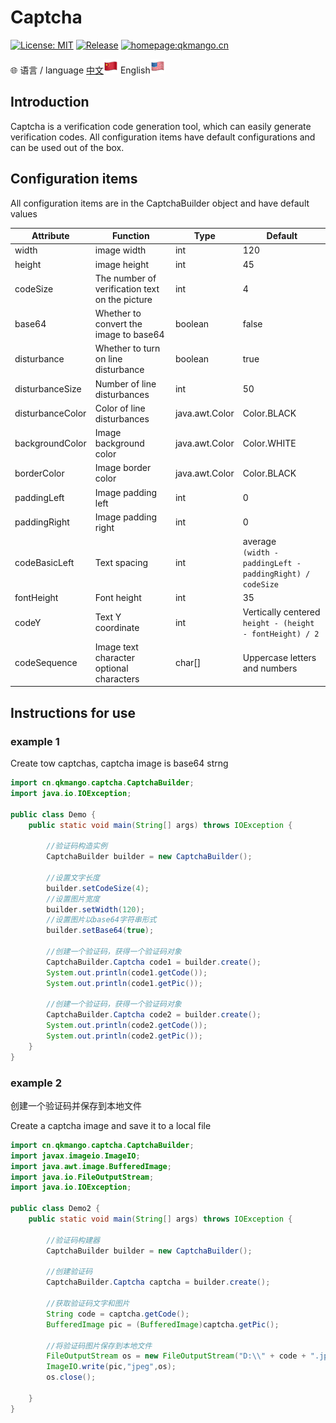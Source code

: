 # Captcha

[![License: MIT](https://img.shields.io/badge/License-MIT-yellow.svg)](https://opensource.org/licenses/MIT) [![Release](https://img.shields.io/github/v/release/qkmango/Captcha?style=flat-square)](https://github.com/qkmango/Captcha) [![homepage:qkmango.cn](https://img.shields.io/badge/homepage-qkmango-default)](https://qkmango.gitee.io/homepage/)

🌐 语言 / language 
 <a href="README.md">中文<img src="README\CN.png"/></a> English<img src="README\EN.png"/>


## Introduction

Captcha is a verification code generation tool, which can easily generate verification codes. All configuration items have default configurations and can be used out of the box.

## Configuration items

All configuration items are in the CaptchaBuilder object and have default values

| Attribute        | Function                                       | Type           | Default                                                      |
| ---------------- | ---------------------------------------------- | -------------- | ------------------------------------------------------------ |
| width            | image width                                    | int            | 120                                                          |
| height           | image height                                   | int            | 45                                                           |
| codeSize         | The number of verification text on the picture | int            | 4                                                            |
| base64           | Whether to convert the image to base64         | boolean        | false                                                        |
| disturbance      | Whether to turn on line disturbance            | boolean        | true                                                         |
| disturbanceSize  | Number of line disturbances                    | int            | 50                                                           |
| disturbanceColor | Color of line disturbances                     | java.awt.Color | Color.BLACK                                                  |
| backgroundColor  | Image background color                         | java.awt.Color | Color.WHITE                                                  |
| borderColor      | Image border color                             | java.awt.Color | Color.BLACK                                                  |
| paddingLeft      | Image padding left                             | int            | 0                                                            |
| paddingRight     | Image padding right                            | int            | 0                                                            |
| codeBasicLeft    | Text spacing                                   | int            | average<br>`(width - paddingLeft - paddingRight) / codeSize` |
| fontHeight       | Font height                                    | int            | 35                                                           |
| codeY            | Text Y coordinate                              | int            | Vertically centered<br>`height - (height - fontHeight) / 2`  |
| codeSequence     | Image text character optional characters       | char[]         | Uppercase letters and numbers                                |



## Instructions for use

### example 1

Create tow captchas, captcha image is base64 strng

```java
import cn.qkmango.captcha.CaptchaBuilder;
import java.io.IOException;

public class Demo {
    public static void main(String[] args) throws IOException {

        //验证码构造实例
        CaptchaBuilder builder = new CaptchaBuilder();

        //设置文字长度
        builder.setCodeSize(4);
        //设置图片宽度
        builder.setWidth(120);
        //设置图片以base64字符串形式
        builder.setBase64(true);

        //创建一个验证码，获得一个验证码对象
        CaptchaBuilder.Captcha code1 = builder.create();
        System.out.println(code1.getCode());
        System.out.println(code1.getPic());

        //创建一个验证码，获得一个验证码对象
        CaptchaBuilder.Captcha code2 = builder.create();
        System.out.println(code2.getCode());
        System.out.println(code2.getPic());
    }
}
```



### example 2

创建一个验证码并保存到本地文件

Create a captcha image and save it to a local file

```java
import cn.qkmango.captcha.CaptchaBuilder;
import javax.imageio.ImageIO;
import java.awt.image.BufferedImage;
import java.io.FileOutputStream;
import java.io.IOException;

public class Demo2 {
    public static void main(String[] args) throws IOException {

        //验证码构建器
        CaptchaBuilder builder = new CaptchaBuilder();

        //创建验证码
        CaptchaBuilder.Captcha captcha = builder.create();

        //获取验证码文字和图片
        String code = captcha.getCode();
        BufferedImage pic = (BufferedImage)captcha.getPic();

        //将验证码图片保存到本地文件
        FileOutputStream os = new FileOutputStream("D:\\" + code + ".jpg");
        ImageIO.write(pic,"jpeg",os);
        os.close();

    }
}
```

